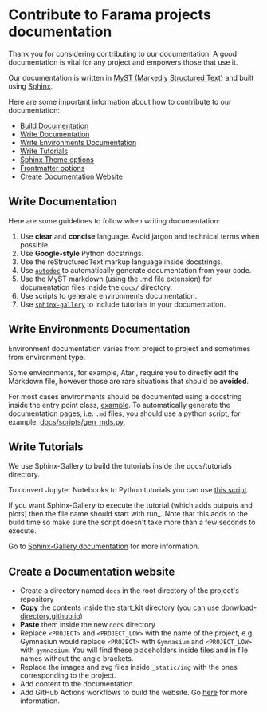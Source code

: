 # Contribute to Farama projects documentation

Thank you for considering contributing to our documentation! A good
documentation is vital for any project and empowers those that use it.

Our documentation is written in [MyST (Markedly Structured Text)](https://myst-parser.readthedocs.io/en/latest/) and built using [Sphinx](https://www.sphinx-doc.org/en/master/).

Here are some important information about how to contribute to our documentation:

- [Build Documentation](./README.md#build-documentation)
- [Write Documentation](#write-documentation)
- [Write Environments Documentation](#write-environments-documentation)
- [Write Tutorials](#write-tutorials)
- [Sphinx Theme options](./README.md#theme-options)
- [Frontmatter options](./README.md#frontmatter)
- [Create Documentation Website](#create-a-documentation-website)

## Write Documentation

Here are some guidelines to follow when writing documentation:

1. Use **clear** and **concise** language. Avoid jargon and technical terms when possible.
2. Use **Google-style** Python docstrings.
3. Use the reStructuredText markup language inside docstrings.
4. Use [`autodoc`](https://www.sphinx-doc.org/en/master/usage/extensions/autodoc.html) to automatically generate documentation from your code.
5. Use the MyST markdown (using the .md file extension) for documentation files inside the `docs/` directory.
6. Use scripts to generate environments documentation.
7. Use [`sphinx-gallery`](https://sphinx-gallery.github.io/stable/index.html) to include tutorials in your documentation.

## Write Environments Documentation

Environment documentation varies from project to project and sometimes from environment type.

Some environments, for example, Atari, require you to directly edit the Markdown file, however those are rare situations that should be **avoided**.

For most cases environments should be documented using a docstring inside the entry point class, [example](https://github.com/Farama-Foundation/Gymnasium/blob/5bb67ee69d8fc21fafe4147fdcafa1e1daf158c4/gymnasium/envs/box2d/bipedal_walker.py#L104). To automatically generate the documentation pages, i.e. `.md` files, you should use a python script, for example, [docs/scripts/gen_mds.py](https://github.com/Farama-Foundation/Gymnasium-Robotics/blob/main/docs/scripts/gen_mds.py).

## Write Tutorials

We use Sphinx-Gallery to build the tutorials inside the docs/tutorials directory.

To convert Jupyter Notebooks to Python tutorials you can use [this script](https://gist.github.com/mgoulao/f07f5f79f6cd9a721db8a34bba0a19a7).

If you want Sphinx-Gallery to execute the tutorial (which adds outputs and plots) then the file name should start with run_. Note that this adds to the build time so make sure the script doesn't take more than a few seconds to execute.

Go to [Sphinx-Gallery documentation](https://sphinx-gallery.github.io/stable/syntax.html) for more information.

## Create a Documentation website

* Create a directory named `docs` in the root directory of the project's repository
* **Copy** the contents inside the [start_kit](./starter_kit/) directory (you can use [donwload-directory.github.io](https://download-directory.github.io/?url=https%3A%2F%2Fgithub.com%2FFarama-Foundation%2FCelshast%2Ftree%2Fmain%2Fstarter_kit))
* **Paste** them inside the new `docs` directory
* Replace `<PROJECT>` and `<PROJECT_LOW>` with the name of the project, e.g. Gymnasiun would replace `<PROJECT>` with `Gymnasium` and `<PROJECT_LOW>` with `gymnasium`. You will find these placeholders inside files and in file names without the angle brackets.
* Replace the images and svg files inside `_static/img` with the ones corresponding to the project.
* Add content to the documentation.
* Add GitHub Actions workflows to build the website. Go [here](./README.md#workflow-to-build-docs) for more information.
